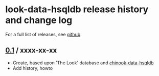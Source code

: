 # look-data-hsqldb release history and change log

For a full list of releases, see
<a href="https://github.com/hydromatic/look-data-hsqldb/releases">github</a>.

## <a href="https://github.com/hydromatic/look-data-hsqldb/releases/tag/look-data-hsqldb-0.1">0.1</a> / xxxx-xx-xx

* Create, based upon 'The Look' database and [chinook-data-hsqldb](github.com/julianhyde/chinook-data-hsqldb)
* Add history, howto
